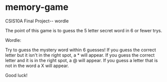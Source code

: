 # memory-game
CSIS10A Final Project-- wordle

The point of this game is to guess the 5 letter secret word in 6 or fewer trys. 

Wordle:

Try to guess the mystery word within 6 guesses! If you guess the correct letter but it isn't in the right spot, a * will appear. If you guess the correct letter and it is in the right spot, a @ will appear. If you guess a letter that is not in the word a X will appear. 

Good luck!



